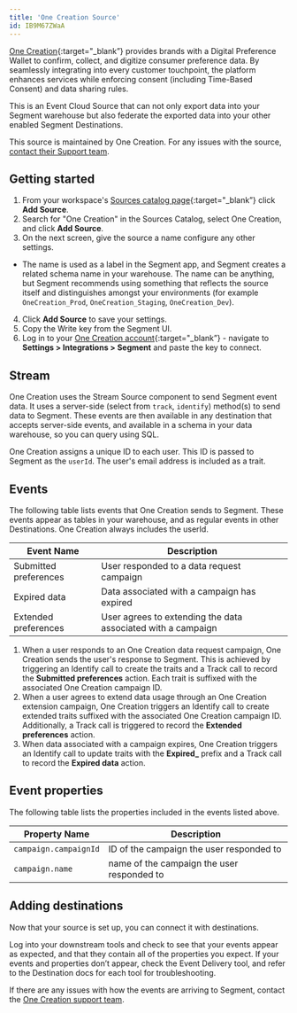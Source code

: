 ```yaml
---
title: 'One Creation Source'
id: IB9M67ZWaA
---
```


[One Creation](https://www.one-creation.com/){:target="_blank”} provides brands with a Digital Preference Wallet to confirm, collect, and digitize consumer preference data. By seamlessly integrating into every customer touchpoint, the platform enhances services while enforcing consent (including Time-Based Consent) and data sharing rules. 

This is an Event Cloud Source that can not only export data into your Segment warehouse but also federate the exported data into your other enabled Segment Destinations.

This source is maintained by One Creation. For any issues with the source, [contact their Support team](mailto:support@one-creation.com).

## Getting started

1. From your workspace's [Sources catalog page](https://app.segment.com/goto-my-workspace/sources/catalog){:target="_blank”} click **Add Source**.
2. Search for "One Creation" in the Sources Catalog, select One Creation, and click **Add Source**.
3. On the next screen, give the source a name configure any other settings.

- The name is used as a label in the Segment app, and Segment creates a related schema name in your warehouse. The name can be anything, but Segment recommends using something that reflects the source itself and distinguishes amongst your environments (for example `OneCreation_Prod`, `OneCreation_Staging`, `OneCreation_Dev`).

4. Click **Add Source** to save your settings.
5. Copy the Write key from the Segment UI.
6. Log in to your [One Creation account](https://app.one-creation.com/admin/integrations?app=segment){:target="_blank”} - navigate to **Settings > Integrations > Segment** and paste the key to connect.

## Stream

One Creation uses the Stream Source component to send Segment event data. It uses a server-side (select from `track`, `identify`) method(s) to send data to Segment. These events are then available in any destination that accepts server-side events, and available in a schema in your data warehouse, so you can query using SQL.

One Creation assigns a unique ID to each user. This ID is passed to Segment as the `userId`. The user's email address is included as a trait.

## Events

The following table lists events that One Creation sends to Segment. These events appear as tables in your warehouse, and as regular events in other Destinations. One Creation always includes the userId.

| Event Name       | Description               |
|------------------|---------------------------|
| Submitted preferences | User responded to a data request campaign  |
| Expired data | Data associated with a campaign has expired |
| Extended preferences | User agrees to extending the data associated with a campaign |

1. When a user responds to an One Creation data request campaign, One Creation sends the user's response to Segment. This is achieved by triggering an Identify call to create the traits and a Track call to record the **Submitted preferences** action. Each trait is suffixed with the associated One Creation campaign ID. 
2. When a user agrees to extend data usage through an One Creation extension campaign, One Creation triggers an Identify call to create extended traits suffixed with the associated One Creation campaign ID. Additionally, a Track call is triggered to record the **Extended preferences** action. 
3. When data associated with a campaign expires, One Creation triggers an Identify call to update traits with the **Expired_** prefix and a Track call to record the **Expired data** action.

## Event properties

The following table lists the properties included in the events listed above.

| Property Name	| Description |
|---------------|-------------|
| `campaign.campaignId` | ID of the campaign the user responded to |
| `campaign.name` | name of the campaign the user responded to |

## Adding destinations

Now that your source is set up, you can connect it with destinations.

Log into your downstream tools and check to see that your events appear as expected, and that they contain all of the properties you expect. If your events and properties don’t appear, check the Event Delivery tool, and refer to the Destination docs for each tool for troubleshooting.

If there are any issues with how the events are arriving to Segment, contact the [One Creation support team](mailto:support@one-creation.com).
